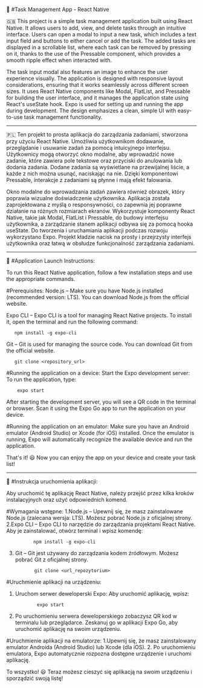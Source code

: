 📝 #Task Management App - React Native


🇬🇧 
This project is a simple task management application built using React Native. It allows users to add, view, and delete tasks through an intuitive interface.
Users can open a modal to input a new task, which includes a text input field and buttons to either cancel or add the task. 
The added tasks are displayed in a scrollable list, where each task can be removed by pressing on it, thanks to the use of the Pressable component, which provides a smooth ripple effect when interacted with.

The task input modal also features an image to enhance the user experience visually. 
The application is designed with responsive layout considerations, ensuring that it works seamlessly across different screen sizes. 
It uses React Native components like Modal, FlatList, and Pressable for building the user interface, and it manages the application state using React's useState hook. Expo is used for setting up and running the app during development. 
The design emphasizes a clean, simple UI with easy-to-use task management functionality.

-----------------------------------------------------------------------------------------------------------------------------------------------------------------------------------------





🇵🇱
Ten projekt to prosta aplikacja do zarządzania zadaniami, stworzona przy użyciu React Native.
Umożliwia użytkownikom dodawanie, przeglądanie i usuwanie zadań za pomocą intuicyjnego interfejsu. 
Użytkownicy mogą otworzyć okno modalne, aby wprowadzić nowe zadanie, które zawiera pole tekstowe oraz przyciski do anulowania lub dodania zadania. 
Dodane zadania są wyświetlane na przewijalnej liście, a każde z nich można usunąć, naciskając na nie. 
Dzięki komponentowi Pressable, interakcje z zadaniami są płynne i mają efekt falowania.

Okno modalne do wprowadzania zadań zawiera również obrazek, który poprawia wizualne doświadczenie użytkownika. 
Aplikacja została zaprojektowana z myślą o responsywności, co zapewnia jej poprawne działanie na różnych rozmiarach ekranów.
Wykorzystuje komponenty React Native, takie jak Modal, FlatList i Pressable, do budowy interfejsu użytkownika, a zarządzanie stanem aplikacji odbywa się za pomocą hooka useState.
Do tworzenia i uruchamiania aplikacji podczas rozwoju wykorzystano Expo. Projekt kładzie nacisk na prosty i przejrzysty interfejs użytkownika oraz łatwą w obsłudze funkcjonalność zarządzania zadaniami.


-----------------------------------------------------------------------------------------------------------------------------------------------------------------------------------------

🧾 #Application Launch Instructions:

To run this React Native application, follow a few installation steps and use the appropriate commands.

#Prerequisites:
Node.js – Make sure you have Node.js installed (recommended version: LTS). You can download Node.js from the official website.

Expo CLI – Expo CLI is a tool for managing React Native projects. To install it, open the terminal and run the following command:

       npm install -g expo-cli
       
Git – Git is used for managing the source code. You can download Git from the official website.


       git clone <repository_url>
#Running the application on a device:
Start the Expo development server: To run the application, type:

        expo start
After starting the development server, you will see a QR code in the terminal or browser. Scan it using the Expo Go app to run the application on your device.

#Running the application on an emulator:
Make sure you have an Android emulator (Android Studio) or Xcode (for iOS) installed.
Once the emulator is running, Expo will automatically recognize the available device and run the application.

That's it! 😃  Now you can enjoy the app on your device and create your task list!


-----------------------------------------------------------------------------------------------------------------------------------------------------------------------------------------


🧾 #Instrukcja uruchomienia aplikacji:

Aby uruchomić tę aplikację React Native, należy przejść przez kilka kroków instalacyjnych oraz użyć odpowiednich komend.

#Wymagania wstępne:
1.Node.js – Upewnij się, że masz zainstalowane Node.js (zalecana wersja: LTS). Możesz pobrać Node.js z oficjalnej strony.
2.Expo CLI – Expo CLI to narzędzie do zarządzania projektami React Native. Aby je zainstalować, otwórz terminal i wpisz komendę:

              npm install -g expo-cli
              
3. Git – Git jest używany do zarządzania kodem źródłowym. Możesz pobrać Git z oficjalnej strony.
   
              git clone <url_repozytorium>

#Uruchmienie aplikacji na urządzeniu:
1. Uruchom serwer deweloperski Expo: Aby uruchomić aplikację, wpisz:
   
               expo start
  
3. Po uruchomieniu serwera deweloperskiego zobaczysz QR kod w terminalu lub przeglądarce. Zeskanuj go w aplikacji Expo Go, aby uruchomić aplikację na swoim urządzeniu.


#Uruchmienie aplikacji na emulatorze:
1.Upewnij się, że masz zainstalowany emulator Androida (Android Studio) lub Xcode (dla iOS).
2. Po uruchomieniu emulatora, Expo automatycznie rozpozna dostępne urządzenie i uruchomi aplikację.

To wszystko! 😃  Teraz możesz cieszyć się aplikacją na swoim urządzeniu i sporządzić swoją listę!

